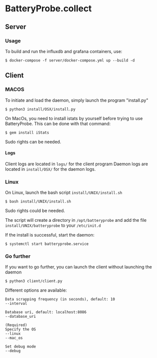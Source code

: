 # BatteryProbe.collect

## Server

### Usage
To build and run the influxdb and grafana containers, use:
```
$ docker-compose -f server/docker-compose.yml up --build -d
```

## Client

### MACOS
To initiate and load the daemon, simply launch the program "install.py"
``` 
$ python3 install/OSX/install.py
``` 
On MacOs, you need to install istats by yourself before trying to use BatteryProbe.
This can be done with that command: 
``` 
$ gem install iStats
``` 
Sudo rights can be needed.

#### Logs
Client logs are located in `logs/` for the client program
Daemon logs are located in `install/OSX/` for the daemon logs.

### Linux
On Linux, launch the bash script `install/UNIX/install.sh`

```
$ bash install/UNIX/install.sh
```

Sudo rights could be needed.

The script will create a directory in `/opt/batteryprobe` and add the file 
`install/UNIX/batteryprobe` to your `/etc/init.d`

If the install is successful, start the daemon:
```
$ systemctl start batteryprobe.service
```

### Go further

If you want to go further, you can launch the client without launching the daemon

``` 
$ python3 client/client.py
``` 

Different options are available: 
``` 
Data scrapping frequency (in seconds), default: 10
--interval

Database uri, default: localhost:8086
--database_uri

(Required)
Specify the OS
--linux
--mac_os

Set debug mode
--debug
``` 








